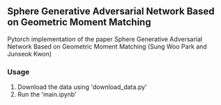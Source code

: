 ## Sphere Generative Adversarial Network Based on Geometric Moment Matching

Pytorch implementation of the paper Sphere Generative Adversarial Network Based on Geometric Moment Matching (Sung Woo Park and Junseok Kwon)

### Usage

1. Download the data using 'download_data.py'
2. Run the 'main.ipynb'





